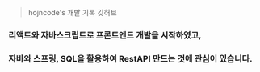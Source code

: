 >hojncode's 개발 기록 깃허브
### 리액트와 자바스크립트로 프론트엔드 개발을 시작하였고, 
### 자바와 스프링, SQL을 활용하여 RestAPI 만드는 것에 관심이 있습니다.

<!--
**hojncode/hojncode** is a ✨ _special_ ✨ repository because its `README.md` (this file) appears on your GitHub profile.

Here are some ideas to get you started:

- 🔭 I’m currently working on ...
- 🌱 I’m currently learning ...
- 👯 I’m looking to collaborate on ...
- 🤔 I’m looking for help with ...
- 💬 Ask me about ...
- 📫 How to reach me: ...
- 😄 Pronouns: ...
- ⚡ Fun fact: ...
-->
